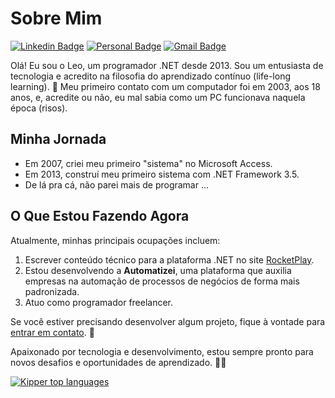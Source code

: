 # Sobre Mim 

[![Linkedin Badge](https://img.shields.io/badge/-LinkedIn-6633cc?style=flat-square&logo=Linkedin&logoColor=white&link=https://www.linkedin.com/in/fernanda-kipper-5958a61a9/)](https://www.linkedin.com/in/fernanda-kipper-5958a61a9/)
[![Personal Badge](https://img.shields.io/badge/-Website-6633cc?style=flat-square&logo=Me&logoColor=white&link=https://www.fernandakipper.com/)](https://fernandakipper.com/)
[![Gmail Badge](https://img.shields.io/badge/-nanda.kipper@gmail.com-6633cc?style=flat-square&logo=Gmail&logoColor=white&link=mailto:nanda.kipper@gmail.com)](mailto:nanda.kipper@gmail.com)

Olá! Eu sou o Leo, um programador .NET desde 2013. 
Sou um entusiasta de tecnologia e acredito na filosofia do aprendizado contínuo (life-long learning). :muscle:
Meu primeiro contato com um computador foi em 2003, aos 18 anos, e, acredite ou não, eu mal sabia como um PC funcionava naquela época (risos).

## Minha Jornada

- Em 2007, criei meu primeiro "sistema" no Microsoft Access.
- Em 2013, construí meu primeiro sistema com .NET Framework 3.5.
- De lá pra cá, não parei mais de programar ...

## O Que Estou Fazendo Agora

Atualmente, minhas principais ocupações incluem:

1. Escrever conteúdo técnico para a plataforma .NET no site [RocketPlay](https://www.rocketplay.com.br).
2. Estou desenvolvendo a **Automatizei**, uma plataforma que auxilia empresas na automação de processos de negócios de forma mais padronizada.
3. Atuo como programador freelancer.

Se você estiver precisando desenvolver algum projeto, fique à vontade para [entrar em contato](mailto:seuemail@exemplo.com). 🚀

Apaixonado por tecnologia e desenvolvimento, estou sempre pronto para novos desafios e oportunidades de aprendizado. 👨‍💻

<div align="left">
  
[![Kipper top languages](https://github-readme-stats.vercel.app/api/top-langs/?username=Fernanda-Kipper&theme=blue-white)](https://github.com/anuraghazra/github-readme-stats)
  
 </div>

